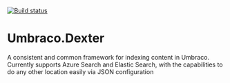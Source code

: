[![Build status](https://ci.appveyor.com/api/projects/status/aga3l455yedefrhg?svg=true)](https://ci.appveyor.com/project/base33/umbraco-dexter)
# Umbraco.Dexter
A consistent and common framework for indexing content in Umbraco.  Currently supports Azure Search and Elastic Search, with the capabilities to do any other location easily via JSON configuration
